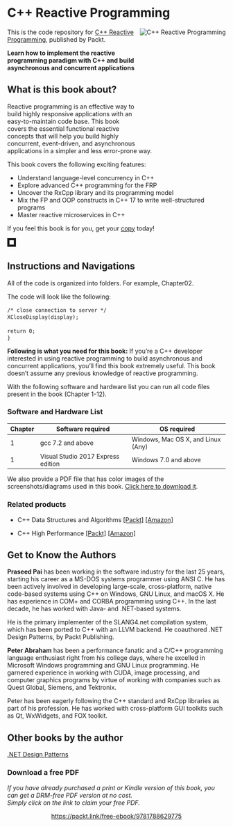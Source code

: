 # C++ Reactive Programming

<a href="https://www.packtpub.com/application-development/c-reactive-programming?utm_source=github&utm_medium=repository&utm_campaign=9781788629775 "><img src="https://d255esdrn735hr.cloudfront.net/sites/default/files/imagecache/ppv4_main_book_cover/B09029-Newcover.png" alt="C++ Reactive Programming" height="256px" align="right"></a>

This is the code repository for [C++ Reactive Programming](https://www.packtpub.com/application-development/c-reactive-programming?utm_source=github&utm_medium=repository&utm_campaign=9781788629775), published by Packt.

**Learn how to implement the reactive programming paradigm with C++ and build asynchronous and concurrent applications**

## What is this book about?
Reactive programming is an effective way to build highly responsive applications with an easy-to-maintain code base. This book covers the essential functional reactive concepts that will help you build highly concurrent, event-driven, and asynchronous applications in a simpler and less error-prone way.

This book covers the following exciting features:
* Understand language-level concurrency in C++ 
* Explore advanced C++ programming for the FRP 
* Uncover the RxCpp library and its programming model 
* Mix the FP and OOP constructs in C++ 17 to write well-structured programs 
* Master reactive microservices in C++ 

If you feel this book is for you, get your [copy](https://www.amazon.com/dp/1788629779) today!

<a href="https://www.packtpub.com/?utm_source=github&utm_medium=banner&utm_campaign=GitHubBanner"><img src="https://raw.githubusercontent.com/PacktPublishing/GitHub/master/GitHub.png" 
alt="https://www.packtpub.com/" border="5" /></a>

## Instructions and Navigations
All of the code is organized into folders. For example, Chapter02.

The code will look like the following:
```
/* close connection to server */
XCloseDisplay(display);

return 0;
}
```

**Following is what you need for this book:**
If you’re a C++ developer interested in using reactive programming to build asynchronous and concurrent applications, you’ll find this book extremely useful. This book doesn’t assume any previous knowledge of reactive programming.

With the following software and hardware list you can run all code files present in the book (Chapter 1-12).
### Software and Hardware List
| Chapter | Software required | OS required |
| -------- | ------------------------------------ | ----------------------------------- |
| 1 | gcc 7.2 and above | Windows, Mac OS X, and Linux (Any) |
| 1 | Visual Studio 2017 Express edition | Windows 7.0 and above |

We also provide a PDF file that has color images of the screenshots/diagrams used in this book. [Click here to download it](https://www.packtpub.com/sites/default/files/downloads/CPPReactiveProgramming_ColorImages.pdf).

### Related products
* C++ Data Structures and Algorithms [[Packt]](https://www.packtpub.com/application-development/c-data-structures-and-algorithms?utm_source=github&utm_medium=repository&utm_campaign=9781788835213) [[Amazon]](https://www.amazon.com/dp/1788835212)

* C++ High Performance [[Packt]](https://www.packtpub.com/application-development/c-high-performance?utm_source=github&utm_medium=repository&utm_campaign=9781787120952) [[Amazon]](https://www.amazon.com/dp/B01MZX1E3Q)

## Get to Know the Authors
**Praseed Pai**
has been working in the software industry for the last 25 years, starting his career as a MS-DOS systems programmer using ANSI C. He has been actively involved in developing large-scale, cross-platform, native code-based systems using C++ on Windows, GNU Linux, and macOS X. He has experience in COM+ and CORBA programming using C++. In the last decade, he has worked with Java- and .NET-based systems.

He is the primary implementer of the SLANG4.net compilation system, which has been ported to C++ with an LLVM backend. He coauthored .NET Design Patterns, by Packt Publishing.

**Peter Abraham**
has been a performance fanatic and a C/C++ programming language enthusiast right from his college days, where he excelled in Microsoft Windows programming and GNU Linux programming. He garnered experience in working with CUDA, image processing, and computer graphics programs by virtue of working with companies such as Quest Global, Siemens, and Tektronix.

Peter has been eagerly following the C++ standard and RxCpp libraries as part of his profession. He has worked with cross-platform GUI toolkits such as Qt, WxWidgets, and FOX toolkit.

## Other books by the author
[.NET Design Patterns](https://www.packtpub.com/application-development/net-design-patterns?utm_source=github&utm_medium=repository&utm_campaign=9781786466150)
### Download a free PDF

 <i>If you have already purchased a print or Kindle version of this book, you can get a DRM-free PDF version at no cost.<br>Simply click on the link to claim your free PDF.</i>
<p align="center"> <a href="https://packt.link/free-ebook/9781788629775">https://packt.link/free-ebook/9781788629775 </a> </p>